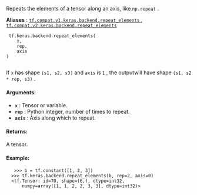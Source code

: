 Repeats the elements of a tensor along an axis, like  `np.repeat` .

**Aliases** : [ `tf.compat.v1.keras.backend.repeat_elements` ](/api_docs/python/tf/keras/backend/repeat_elements), [ `tf.compat.v2.keras.backend.repeat_elements` ](/api_docs/python/tf/keras/backend/repeat_elements)

```
 tf.keras.backend.repeat_elements(
    x,
    rep,
    axis
)
 
```

If  `x`  has shape  `(s1, s2, s3)`  and  `axis`  is  `1` , the outputwill have shape  `(s1, s2 * rep, s3)` .

#### Arguments:
- **`x`** : Tensor or variable.
- **`rep`** : Python integer, number of times to repeat.
- **`axis`** : Axis along which to repeat.


#### Returns:
A tensor.

#### Example:


```
   >>> b = tf.constant([1, 2, 3])
  >>> tf.keras.backend.repeat_elements(b, rep=2, axis=0)
  <tf.Tensor: id=70, shape=(6,), dtype=int32,
      numpy=array([1, 1, 2, 2, 3, 3], dtype=int32)>
 
```

